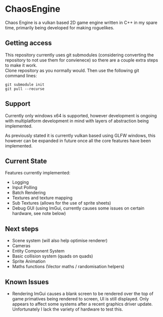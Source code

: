 # ChaosEngine

Chaos Engine is a vulkan based 2D game engine written in C++ in my spare time, primarily being developed for making roguelikes.

## Getting access
This repository currently uses git submodules (considering converting the repository to not use them for convienece) so there are a couple extra steps to make it work.  
Clone repository as you normally would. Then use the following git command lines:

<pre><code>git submodule init  
git pull --recurse 
</code></pre>


## Support
Currently only windows x64 is supported, however development is ongoing with multiplatform development in mind with layers of abstraction being implemented.

As previously stated it is currently vulkan based using GLFW windows, this however can be expanded in future once all the core features have been implemented.

## Current State
Features currently implemented:
* Logging
* Input Polling
* Batch Rendering
* Textures and texture mapping
* Sub Textures (allows for the use of sprite sheets)
* Debug GUI (using ImGui, currently causes some issues on certain hardware, see note below) 

## Next steps
* Scene system (will also help optimise renderer)
* Cameras
* Entity Component System
* Basic collision system (quads on quads)
* Sprite Animation
* Maths functions (Vector maths / randomisation helpers)

## Known Issues
* Rendering ImGui causes a blank screen to be rendered over the top of game primatives being rendered to screen, UI is still displayed. Only appears to affect some systems after a recent graphics driver update. Unfortunately I lack the variety of hardware to test this.
